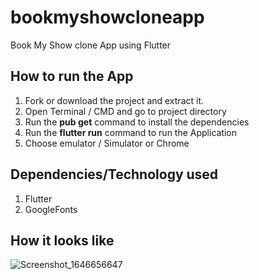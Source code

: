 # bookmyshowcloneapp
Book My Show clone App using Flutter 

## How to run the App
1. Fork or download the project and extract it.
2. Open Terminal / CMD and go to project directory
3. Run the **pub get** command to install the dependencies
4. Run the **flutter run** command to run the Application
5. Choose emulator / Simulator or Chrome

## Dependencies/Technology used
1. Flutter
2. GoogleFonts


## How it looks like 

![Screenshot_1646656647](https://user-images.githubusercontent.com/69889824/157052344-1e377818-d52b-463c-8b35-a84731ea0239.png)

